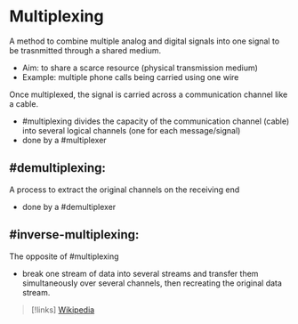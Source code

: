 
# Multiplexing
A method to combine multiple analog and digital signals into one signal to be trasnmitted through a shared medium.
- Aim: to share a scarce resource (physical transmission medium)
- Example: multiple phone calls being carried using one wire

Once multiplexed, the signal is carried across a communication channel like a cable.
- #multiplexing divides the capacity of the communication channel (cable) into several logical channels (one for each message/signal)
- done by a #multiplexer

## #demultiplexing:
A process to extract the original channels on the receiving end
- done by a #demultiplexer

## #inverse-multiplexing:
The opposite of #multiplexing 
- break one stream of data into several streams and transfer them simultaneously over several channels, then recreating the original data stream.

>[!links]
> [Wikipedia](https://en.wikipedia.org/wiki/Multiplexing)
